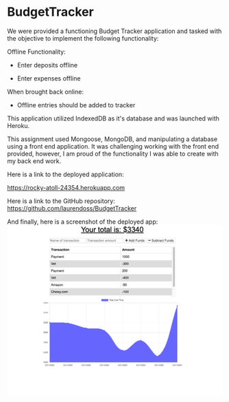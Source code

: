 # BudgetTracker

We were provided a functioning Budget Tracker application and tasked with the objective to implement the following functionality: 

Offline Functionality:

  * Enter deposits offline

  * Enter expenses offline

When brought back online:

  * Offline entries should be added to tracker

This application utilized IndexedDB as it's database and was launched with Heroku. 

This assignment used Mongoose, MongoDB, and manipulating a database using a front end application. It was challenging working
with the front end provided, however, I am proud of the functionality I was able to create with my back end work. 

Here is a link to the deployed application: 

https://rocky-atoll-24354.herokuapp.com


Here is a link to the GitHub repository: 
https://github.com/laurendoss/BudgetTracker



And finally, here is a screenshot of the deployed app: 
![](./public/assets/screenshot.png)